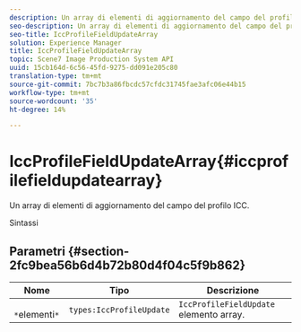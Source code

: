 ```yaml
---
description: Un array di elementi di aggiornamento del campo del profilo ICC.
seo-description: Un array di elementi di aggiornamento del campo del profilo ICC.
seo-title: IccProfileFieldUpdateArray
solution: Experience Manager
title: IccProfileFieldUpdateArray
topic: Scene7 Image Production System API
uuid: 15cb164d-6c56-45fd-9275-dd091e205c80
translation-type: tm+mt
source-git-commit: 7bc7b3a86fbcdc57cfdc31745fae3afc06e44b15
workflow-type: tm+mt
source-wordcount: '35'
ht-degree: 14%

---
```



# IccProfileFieldUpdateArray{#iccprofilefieldupdatearray}

Un array di elementi di aggiornamento del campo del profilo ICC.

Sintassi

## Parametri {#section-2fc9bea56b6d4b72b80d4f04c5f9b862}

| Nome | Tipo | Descrizione |
|---|---|---|
| ` *`elementi`*` | `types:IccProfileUpdate` | `IccProfileFieldUpdate` elemento array. |

